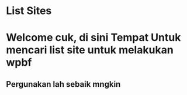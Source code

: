 # List Sites
<h1> Welcome cuk, di sini Tempat Untuk mencari list site untuk melakukan wpbf </h1>
<h2> Pergunakan lah sebaik mngkin</h2>
